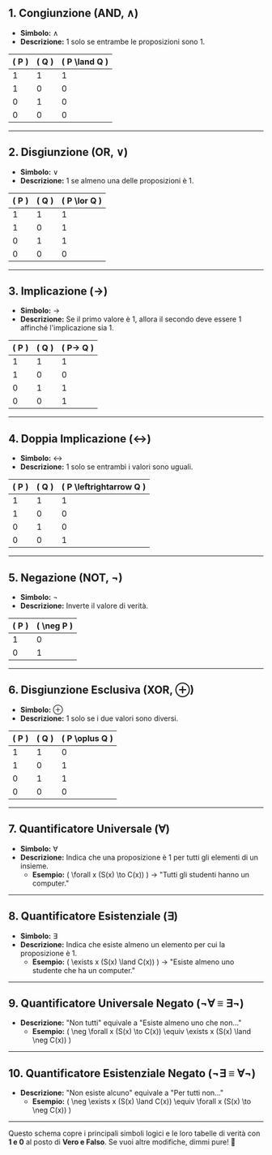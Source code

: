 

## **1. Congiunzione (AND, ∧)**
- **Simbolo:** ∧  
- **Descrizione:** 1 solo se entrambe le proposizioni sono 1.  

| \( P \) | \( Q \) | \( P \land Q \) |
| ------- | ------- | --------------- |
| 1       | 1       | 1               |
| 1       | 0       | 0               |
| 0       | 1       | 0               |
| 0       | 0       | 0               |

---

## **2. Disgiunzione (OR, ∨)**
- **Simbolo:** ∨  
- **Descrizione:** 1 se almeno una delle proposizioni è 1.  

| \( P \) | \( Q \) | \( P \lor Q \) |
|---------|---------|----------------|
| 1       | 1       | 1              |
| 1       | 0       | 1              |
| 0       | 1       | 1              |
| 0       | 0       | 0              |

---

## **3. Implicazione (→)**
- **Simbolo:** →  
- **Descrizione:** Se il primo valore è 1, allora il secondo deve essere 1 affinché l'implicazione sia 1.  

| \( P \) | \( Q \) | \( P$\to$ Q \) |
| ------- | ------- | -------------- |
| 1       | 1       | 1              |
| 1       | 0       | 0              |
| 0       | 1       | 1              |
| 0       | 0       | 1              |

---

## **4. Doppia Implicazione (↔)**
- **Simbolo:** ↔  
- **Descrizione:** 1 solo se entrambi i valori sono uguali.  

| \( P \) | \( Q \) | \( P \leftrightarrow Q \) |
|---------|---------|--------------------------|
| 1       | 1       | 1                        |
| 1       | 0       | 0                        |
| 0       | 1       | 0                        |
| 0       | 0       | 1                        |

---

## **5. Negazione (NOT, ¬)**
- **Simbolo:** ¬  
- **Descrizione:** Inverte il valore di verità.  

| \( P \) | \( \neg P \) |
|---------|-------------|
| 1       | 0           |
| 0       | 1           |

---

## **6. Disgiunzione Esclusiva (XOR, ⊕)**
- **Simbolo:** ⊕  
- **Descrizione:** 1 solo se i due valori sono diversi.  

| \( P \) | \( Q \) | \( P \oplus Q \) |
|---------|---------|------------------|
| 1       | 1       | 0                |
| 1       | 0       | 1                |
| 0       | 1       | 1                |
| 0       | 0       | 0                |

---

## **7. Quantificatore Universale (∀)**
- **Simbolo:** ∀  
- **Descrizione:** Indica che una proposizione è 1 per tutti gli elementi di un insieme.  
  - **Esempio:** \( \forall x (S(x) \to C(x)) \) → "Tutti gli studenti hanno un computer."

---

## **8. Quantificatore Esistenziale (∃)**
- **Simbolo:** ∃  
- **Descrizione:** Indica che esiste almeno un elemento per cui la proposizione è 1.  
  - **Esempio:** \( \exists x (S(x) \land C(x)) \) → "Esiste almeno uno studente che ha un computer."

---

## **9. Quantificatore Universale Negato (¬∀ ≡ ∃¬)**
- **Descrizione:** "Non tutti" equivale a "Esiste almeno uno che non..."
  - **Esempio:** \( \neg \forall x (S(x) \to C(x)) \equiv \exists x (S(x) \land \neg C(x)) \)

---

## **10. Quantificatore Esistenziale Negato (¬∃ ≡ ∀¬)**
- **Descrizione:** "Non esiste alcuno" equivale a "Per tutti non..."
  - **Esempio:** \( \neg \exists x (S(x) \land C(x)) \equiv \forall x (S(x) \to \neg C(x)) \)

---

Questo schema copre i principali simboli logici e le loro tabelle di verità con **1 e 0** al posto di **Vero e Falso**. Se vuoi altre modifiche, dimmi pure! 🚀
